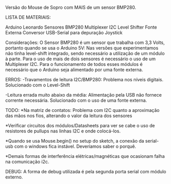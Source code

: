 Versão do Mouse de Sopro com MAIS de um sensor BMP280.

LISTA DE MATERIAIS:

Arduino Leonardo 
Sensores BMP280 
Multiplexer I2C 
Level Shifter
Fonte Externa 
Conversor USB-Serial para depuração 
Joystick

Considerações:
O Sensor BMP280 é um sensor que trabalha com 3,3 Volts, portanto quando se usa o Arduino 5V: 
Nas versões que experimentamos não tinha level-shift integrado, sendo necessário a utilização de um módulo à parte.
Para o uso de mais de dois sensores é necessário o uso de um Multiplexer I2C.
Para o funcionamento de todos esses módulos é necessário que o Arduino seja alimentado por uma fonte externa.

ERROS: 
-Travamentos de leitura I2C/BMP280: 
Problema nos níveis digitais. Solucionado com o Level-Shift

-Leitura errada muito abaixo da média: 
Alimentação pela USB não fornece corrente necessária. Solucionado com o uso de uma fonte externa.

TODO:
*Na matriz de contatos: Problema com I2C quanto a aproximação das mãos nos fios, alterando o valor da leitura dos sensores

*Verificar circuitos dos módulos/Datasheets para ver se cabe o uso de resistores de pullups nas linhas I2C e onde colocá-los.

*Quando se usa Mouse.begin() no setup do sketch, a conexão da serial-usb com o windows fica instável. Deveríamos saber o porquê.

*Demais formas de interferência elétricas/magnéticas que ocasionam falha na comunicação i2c.

DEBUG:
A forma de debug utilizada é pela segunda porta serial com módulo externo.

